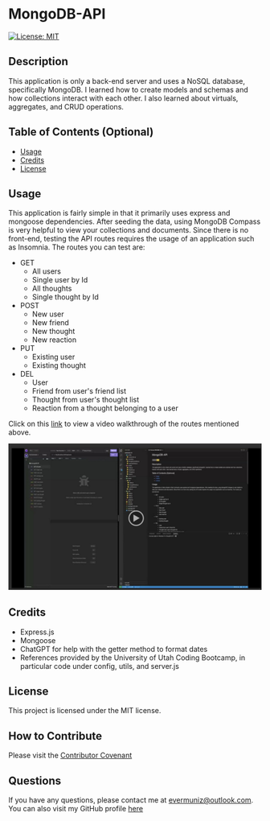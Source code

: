 # MongoDB-API
 [![License: MIT](https://img.shields.io/badge/License-MIT-yellow.svg)](https://opensource.org/licenses/MIT)

## Description

This application is only a back-end server and uses a NoSQL database, specifically MongoDB. I learned how to create models and schemas and how collections interact with each other. I also learned about virtuals, aggregates, and CRUD operations. 


## Table of Contents (Optional)

- [Usage](#usage)
- [Credits](#credits)
- [License](#license)


## Usage
This application is fairly simple in that it primarily uses express and mongoose dependencies. After seeding the data, using MongoDB Compass is very helpful to view your collections and documents. Since there is no front-end, testing the API routes requires the usage of an application such as Insomnia. The routes you can test are:
- GET 
    - All users
    - Single user by Id
    - All thoughts
    - Single thought by Id
- POST 
    - New user
    - New friend
    - New thought
    - New reaction
- PUT 
    - Existing user
    - Existing thought
- DEL 
    - User
    - Friend from user's friend list
    - Thought from user's thought list
    - Reaction from a thought belonging to a user

Click on this [link](https://drive.google.com/file/d/153npURE5PKgOx_At23k67AS_lbiU6Qh3/view) to view a video walkthrough of the routes mentioned above. 

![Screenshot of the application recording](./Assets/screenshot.jpeg)

## Credits
- Express.js
- Mongoose
- ChatGPT for help with the getter method to format dates 
- References provided by the University of Utah Coding Bootcamp, in particular code under config, utils, and server.js



## License
This project is licensed under the MIT license.

## How to Contribute

Please visit the [Contributor Covenant](https://www.contributor-covenant.org/)

  ## Questions

  If you have any questions, please contact me at evermuniz@outlook.com.
  You can also visit my GitHub profile [here](https://github.com/evermuniz/)